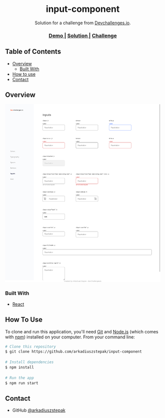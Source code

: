 <!-- Please update value in the {}  -->

<h1 align="center">input-component</h1>

<div align="center">
   Solution for a challenge from  <a href="http://devchallenges.io" target="_blank">Devchallenges.io</a>.
</div>

<div align="center">
  <h3>
    <a href="https://arkadiuszstepak.github.io/input-component">
      Demo
    </a>
    <span> | </span>
    <a href="https://github.com/arkadiuszstepak/input-component">
      Solution
    </a>
    <span> | </span>
    <a href="https://devchallenges.io/challenges/TSqutYM4c5WtluM7QzGp">
      Challenge
    </a>
  </h3>
</div>

<!-- TABLE OF CONTENTS -->

## Table of Contents

- [Overview](#overview)
  - [Built With](#built-with)
- [How to use](#how-to-use)
- [Contact](#contact)


<!-- OVERVIEW -->

## Overview

![screenshot](screenshot.png)


### Built With

<!-- This section should list any major frameworks that you built your project using. Here are a few examples.-->

- [React](https://reactjs.org/)


## How To Use

<!-- Example:  -->

To clone and run this application, you'll need [Git](https://git-scm.com) and [Node.js](https://nodejs.org/en/download/) (which comes with [npm](http://npmjs.com)) installed on your computer. From your command line:

```bash
# Clone this repository
$ git clone https://github.com/arkadiuszstepak/input-component

# Install dependencies
$ npm install

# Run the app
$ npm run start
```


## Contact


- GitHub [@arkadiuszstepak](https://github.com/arkadiuszstepak)

